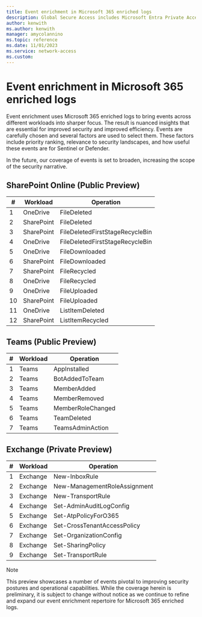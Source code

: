 ```yaml
---
title: Event enrichment in Microsoft 365 enriched logs 
description: Global Secure Access includes Microsoft Entra Private Access and Microsoft Entra Internet Access. This article references event enrichment in Microsoft 365 enriched logs.
author: kenwith
ms.author: kenwith
manager: amycolannino
ms.topic: reference
ms.date: 11/01/2023
ms.service: network-access
ms.custom: 
---
```


# Event enrichment in Microsoft 365 enriched logs

Event enrichment uses Microsoft 365 enriched logs to bring events across different workloads into sharper focus. The result is nuanced insights that are essential for improved security and improved efficiency. Events are carefully chosen and several factors are used to select them. These factors include priority ranking, relevance to security landscapes, and how useful these events are for Sentinel or Defender.

In the future, our coverage of events is set to broaden, increasing the scope of the security narrative.

## SharePoint Online (Public Preview)

| #   | Workload   | Operation |
|----------|-----------|------------|
| 1 | OneDrive | FileDeleted |
| 2 | SharePoint | FileDeleted |
| 3 | SharePoint  | FileDeletedFirstStageRecycleBin |
| 4 | OneDrive | FileDeletedFirstStageRecycleBin |
| 5 | OneDrive | FileDownloaded |
| 6 | SharePoint | FileDownloaded |
| 7 | SharePoint | FileRecycled |
| 8 | OneDrive | FileRecycled |
| 9 | OneDrive | FileUploaded |
| 10 | SharePoint | FileUploaded |
| 11 | OneDrive | ListItemDeleted |
| 12 | SharePoint | ListItemRecycled |


## Teams (Public Preview)

| #   | Workload   | Operation |
|----------|-----------|------------|
| 1 | Teams | AppInstalled |
| 2 | Teams | BotAddedToTeam |
| 3 | Teams | MemberAdded |
| 4 | Teams | MemberRemoved |
| 5 | Teams | MemberRoleChanged |
| 6 | Teams | TeamDeleted |
| 7 | Teams | TeamsAdminAction |


## Exchange (Private Preview)

| #   | Workload   | Operation |
|----------|-----------|------------|
| 1 | Exchange | New-InboxRule |
| 2 | Exchange | New-ManagementRoleAssignment |
| 3 | Exchange | New-TransportRule |
| 4 | Exchange | Set-AdminAuditLogConfig |
| 5 | Exchange | Set-AtpPolicyForO365 |
| 6 | Exchange | Set-CrossTenantAccessPolicy |
| 7 | Exchange | Set-OrganizationConfig |
| 8 | Exchange | Set-SharingPolicy |
| 9 | Exchange | Set-TransportRule |


> [!NOTE]
> This preview showcases a number of events pivotal to improving security postures and operational capabilities. While the coverage herein is preliminary, it is subject to change without notice as we continue to refine and expand our event enrichment repertoire for Microsoft 365 enriched logs.
